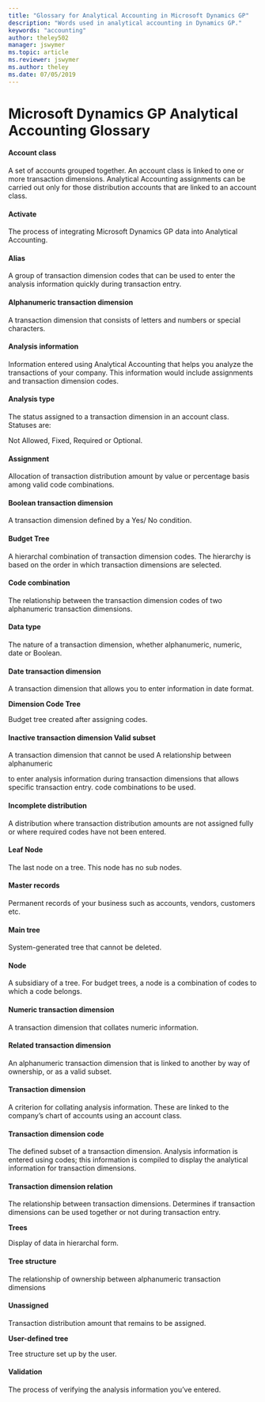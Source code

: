 ```yaml
---
title: "Glossary for Analytical Accounting in Microsoft Dynamics GP"
description: "Words used in analytical accounting in Dynamics GP."
keywords: "accounting"
author: theley502
manager: jswymer
ms.topic: article
ms.reviewer: jswymer
ms.author: theley
ms.date: 07/05/2019
---
```


# Microsoft Dynamics GP Analytical Accounting Glossary

#### Account class

A set of accounts grouped together. An account class is linked to one or
more transaction dimensions. Analytical Accounting assignments can be
carried out only for those distribution accounts that are linked to an
account class.

#### Activate

The process of integrating Microsoft Dynamics GP data into Analytical
Accounting.

#### Alias

A group of transaction dimension codes that can be used to enter the
analysis information quickly during transaction entry.

#### Alphanumeric transaction dimension

A transaction dimension that consists of letters and numbers or special
characters.

#### Analysis information

Information entered using Analytical Accounting that helps you analyze the
transactions of your company. This information would include assignments and
transaction dimension codes.

#### Analysis type

The status assigned to a transaction dimension in an account class. Statuses
are:

Not Allowed, Fixed, Required or Optional.

#### Assignment

Allocation of transaction distribution amount by value or percentage basis
among valid code combinations.

#### Boolean transaction dimension

A transaction dimension defined by a Yes/ No condition.

#### Budget Tree

A hierarchal combination of transaction dimension codes. The hierarchy is
based on the order in which transaction dimensions are selected.

#### Code combination

The relationship between the transaction dimension codes of two alphanumeric
transaction dimensions.

#### Data type

The nature of a transaction dimension, whether alphanumeric, numeric, date
or Boolean.

#### Date transaction dimension

A transaction dimension that allows you to enter information in date format.

**Dimension Code Tree**

Budget tree created after assigning codes.

#### Inactive transaction dimension Valid subset

A transaction dimension that cannot be used A relationship between alphanumeric

to enter analysis information during transaction dimensions that allows
specific transaction entry. code combinations to be used.

#### Incomplete distribution

A distribution where transaction distribution amounts are not assigned fully
or where required codes have not been entered.

#### Leaf Node

The last node on a tree. This node has no sub nodes.

#### Master records

Permanent records of your business such as accounts, vendors, customers etc.

#### Main tree

System-generated tree that cannot be deleted.

#### Node

A subsidiary of a tree. For budget trees, a node is a combination of codes
to which a code belongs.

#### Numeric transaction dimension

A transaction dimension that collates numeric information.

#### Related transaction dimension

An alphanumeric transaction dimension that is linked to another by way of
ownership, or as a valid subset.

#### Transaction dimension

A criterion for collating analysis information. These are linked to the
company’s chart of accounts using an account class.

#### Transaction dimension code

The defined subset of a transaction dimension. Analysis information is
entered using codes; this information is compiled to display the analytical
information for transaction dimensions.

#### Transaction dimension relation

The relationship between transaction dimensions. Determines if transaction
dimensions can be used together or not during transaction entry.

**Trees**

Display of data in hierarchal form.

#### Tree structure

The relationship of ownership between alphanumeric transaction dimensions

#### Unassigned

Transaction distribution amount that remains to be assigned.

**User-defined tree**

Tree structure set up by the user.

#### Validation

The process of verifying the analysis information you’ve entered.